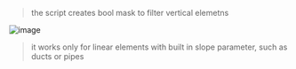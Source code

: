 > the script creates bool mask to filter vertical elemetns 

![image](https://user-images.githubusercontent.com/46314846/178694350-918bbd9d-e7e7-4341-9513-eac1a824a8e5.png)

> it works only for linear elements with built in slope parameter, such as ducts or pipes
